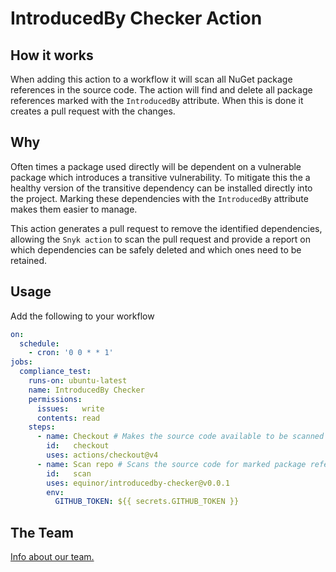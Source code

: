 # IntroducedBy Checker Action

## How it works
When adding this action to a workflow it will scan all NuGet package references in the source code. The action will find and delete all package references marked with the `IntroducedBy` attribute. When this is done it creates a pull request with the changes.

## Why
Often times a package used directly will be dependent on a vulnerable package which introduces a transitive vulnerability. 
To mitigate this the a healthy version of the transitive dependency can be installed directly into the project.
Marking these dependencies with the `IntroducedBy` attribute makes them easier to manage. 

This action generates a pull request to remove the identified dependencies, allowing the `Snyk action` to scan the pull request and provide a 
report on which dependencies can be safely deleted and which ones need to be retained.

## Usage
Add the following to your workflow

``` yml
on:
  schedule:
    - cron: '0 0 * * 1'
jobs: 
  compliance_test:
    runs-on: ubuntu-latest
    name: IntroducedBy Checker
    permissions:
      issues:   write
      contents: read
    steps:
      - name: Checkout # Makes the source code available to be scanned
        id:   checkout
        uses: actions/checkout@v4 
      - name: Scan repo # Scans the source code for marked package references
        id:   scan
        uses: equinor/introducedby-checker@v0.0.1
        env:
          GITHUB_TOKEN: ${{ secrets.GITHUB_TOKEN }}
```

## The Team
[Info about our team.](https://github.com/equinor/team-semantic-infrastructure)
